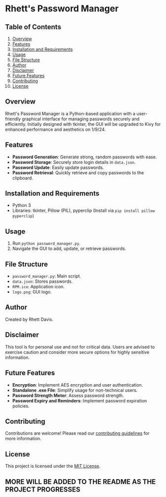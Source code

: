 
# Rhett's Password Manager

## Table of Contents
1. [Overview](#overview)
2. [Features](#features)
3. [Installation and Requirements](#installation-and-requirements)
4. [Usage](#usage)
5. [File Structure](#file-structure)
6. [Author](#author)
7. [Disclaimer](#disclaimer)
8. [Future Features](#future-features)
9. [Contributing](#contributing)
10. [License](#license)


## Overview
Rhett's Password Manager is a Python-based application with a user-friendly graphical interface for managing passwords securely and efficiently. Initially designed with tkinter, the GUI will be upgraded to Kivy for enhanced performance and aesthetics on 1/9/24.

## Features
- **Password Generation**: Generate strong, random passwords with ease.
- **Password Storage**: Securely store login details in `data.json`.
- **Password Update**: Easily update passwords.
- **Password Retrieval**: Quickly retrieve and copy passwords to the clipboard.

## Installation and Requirements
- Python 3
- Libraries: tkinter, Pillow (PIL), pyperclip (Install via `pip install pillow pyperclip`)

## Usage
1. Run `python password_manager.py`.
2. Navigate the GUI to add, update, or retrieve passwords.

## File Structure
- `password_manager.py`: Main script.
- `data.json`: Stores passwords.
- `RPM.ico`: Application icon.
- `logo.png`: GUI logo.

## Author
Created by Rhett Davis.

## Disclaimer
This tool is for personal use and not for critical data. Users are advised to exercise caution and consider more secure options for highly sensitive information.

## Future Features
- **Encryption**: Implement AES encryption and user authentication.
- **Standalone .exe File**: Simplify usage for non-technical users.
- **Password Strength Meter**: Assess password strength.
- **Password Expiry and Reminders**: Implement password expiration policies.

## Contributing
Contributions are welcome! Please read our [contributing guidelines](CONTRIBUTING.md) for more information.

## License
This project is licensed under the [MIT License](LICENSE.md).

## MORE WILL BE ADDED TO THE README AS THE PROJECT PROGRESSES



